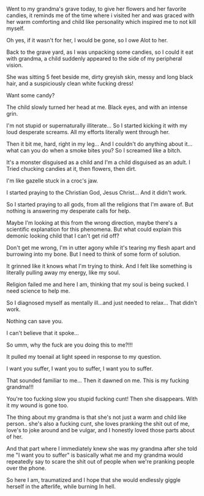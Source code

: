 Went to my grandma's grave today, to give her flowers and her favorite candies, it reminds me of the time where i visited her and was graced with her warm comforting and child like personality which inspired me to not kill myself.

Oh yes, if it wasn't for her, I would be gone, so I owe Alot to her.

Back to the grave yard, as I was unpacking some candies, so I could it eat with grandma, a child suddenly appeared to the side of my peripheral vision.

She was sitting 5 feet beside me, dirty greyish skin, messy and long black hair, and a suspiciously clean white fucking dress!

Want some candy?

The child slowly turned her head at me. Black eyes, and with an intense grin.

I'm not stupid or supernaturally illiterate... So I started kicking it with my loud desperate screams. All my efforts literally went through her.

Then it bit me, hard, right in my leg... And I couldn't do anything about it... what can you do when a smoke bites you? So I screamed like a bitch.

It's a monster disguised as a child and I'm a child disguised as an adult. I Tried chucking candies at it, then flowers, then dirt.

I'm like  gazelle stuck in a croc's jaw.

I started praying to the Christian God, Jesus Christ... And it didn't work.

So I started praying to all gods, from all the religions that I'm aware of.  But nothing is answering my desperate calls for help.

Maybe I'm looking at this from the wrong direction, maybe there's a scientific explanation for this phenomena. But what could explain this demonic looking child that I can't get rid off?

Don't get me wrong, I'm in utter agony while it's tearing my flesh apart and burrowing into my bone. But I need to think of some form of solution.

It grinned like it knows what I'm trying to think. And I felt like something is literally pulling away my energy, like my soul.

Religion failed me and here I am, thinking that my soul is being sucked. I need science to help me.

So I diagnosed myself as mentally ill...and just needed to relax... That didn't work.

Nothing can save you. 

I can't believe that it spoke...

So umm, why the fuck are you doing this to me?!!!

It pulled my toenail at light speed in response to my question.

I want you suffer, I want you to suffer, I want you to suffer.

That sounded familiar to me... Then it dawned on me. This is my fucking grandma!!!

You're too fucking slow you stupid fucking cunt! Then she disappears. With it my wound is gone too.

The thing about my grandma is that she's not just a warm and child like person.. she's also a fucking cunt, she loves pranking the shit out of me, love's to joke around and be vulgar, and I honestly loved those parts about of her.

And that part where I immediately knew she was my grandma after she told me "I want you to suffer" is basically what me and my grandma would repeatedly say to scare the shit out of people when we're pranking people over the phone.

So here I am, traumatized and I hope that she would endlessly giggle herself in the afterlife, while burning In hell.